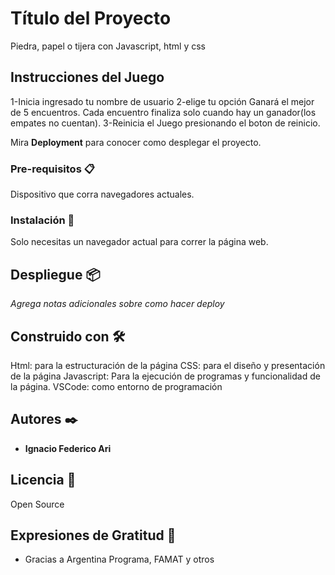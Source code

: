 # Título del Proyecto

Piedra, papel o tijera con Javascript, html y css

## Instrucciones del Juego
1-Inicia ingresado tu nombre de usuario 
2-elige tu opción
Ganará el mejor de 5 encuentros.
Cada encuentro finaliza solo cuando hay un ganador(los empates no cuentan).
3-Reinicia el Juego presionando el boton de reinicio.

Mira **Deployment** para conocer como desplegar el proyecto.


### Pre-requisitos 📋

Dispositivo que corra navegadores actuales.

### Instalación 🔧
Solo necesitas un navegador actual para correr la página web.

## Despliegue 📦

_Agrega notas adicionales sobre como hacer deploy_

## Construido con 🛠️

Html: para la estructuración de la página
CSS: para el diseño y presentación de la página
Javascript: Para la ejecución de programas y funcionalidad de la página.
VSCode: como entorno de programación


## Autores ✒️

* **Ignacio Federico Ari** 

## Licencia 📄

Open Source

## Expresiones de Gratitud 🎁

* Gracias a Argentina Programa, FAMAT y otros 


